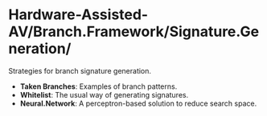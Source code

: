 # Hardware-Assisted-AV/Branch.Framework/Signature.Generation/

Strategies for branch signature generation.

* **Taken Branches**: Examples of branch patterns.
* **Whitelist**: The usual way of generating signatures.
* **Neural.Network**: A perceptron-based solution to reduce search space.
